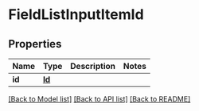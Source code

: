 # FieldListInputItemId

## Properties
Name | Type | Description | Notes
------------ | ------------- | ------------- | -------------
**id** | [**Id**](Id.md) |  | 

[[Back to Model list]](../README.md#documentation-for-models) [[Back to API list]](../README.md#documentation-for-api-endpoints) [[Back to README]](../README.md)

